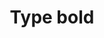 ---
title: Type bold
tags: ["type", "bold"]
icon: type-bold
svg: '<svg xmlns="http://www.w3.org/2000/svg" width="24" height="24" fill="none" viewBox="0 0 24 24" stroke-width="1.5" stroke-linecap="round" stroke-linejoin="round" stroke="currentColor"><path d="M5 3h8c1.06 0 2.078.474 2.828 1.318C16.578 5.162 17 6.307 17 7.5c0 1.193-.421 2.338-1.172 3.182C15.078 11.526 14.061 12 13 12H5V3Zm0 9h10.039a4.44 4.44 0 0 1 3.154 1.318A4.52 4.52 0 0 1 19.5 16.5a4.52 4.52 0 0 1-1.307 3.182A4.442 4.442 0 0 1 15.038 21H5v-9Z"/></svg>'
---